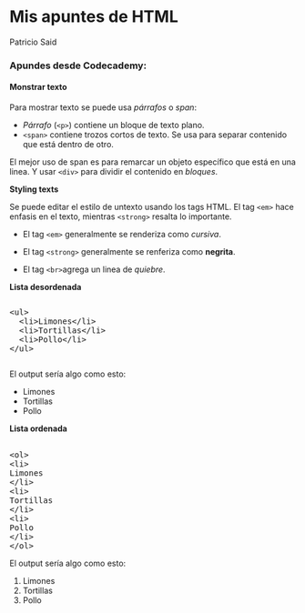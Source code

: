 Mis apuntes de HTML
================
Patricio Said

### Apundes desde Codecademy:

#### Monstrar texto

Para mostrar texto se puede usa *párrafos* o *span*:

-   *Párrafo* (`<p>`) contiene un bloque de texto plano.
-   `<span>` contiene trozos cortos de texto. Se usa para separar contenido que está dentro de otro.

El mejor uso de span es para remarcar un objeto específico que está en una linea. Y usar `<div>` para dividir el contenido en *bloques*.

**Styling texts**

Se puede editar el estilo de untexto usando los tags HTML. El tag `<em>` hace enfasis en el texto, mientras `<strong>` resalta lo importante.

-   El tag `<em>` generalmente se renderiza como *cursiva*.
-   El tag `<strong>` generalmente se renferiza como **negrita**.

-   El tag `<br>`agrega un linea de *quiebre*.

**Lista desordenada**

<pre><xmp><ul>
  <li>Limones</li>
  <li>Tortillas</li>
  <li>Pollo</li>
</ul></xmp></pre>
El output sería algo como esto:

-   Limones
-   Tortillas
-   Pollo

**Lista ordenada**

<xmp>
<ol>
<li>
Limones
</li>
<li>
Tortillas
</li>
<li>
Pollo
</li>
</ol>
</xmp>

El output sería algo como esto:

1.  Limones
2.  Tortillas
3.  Pollo
